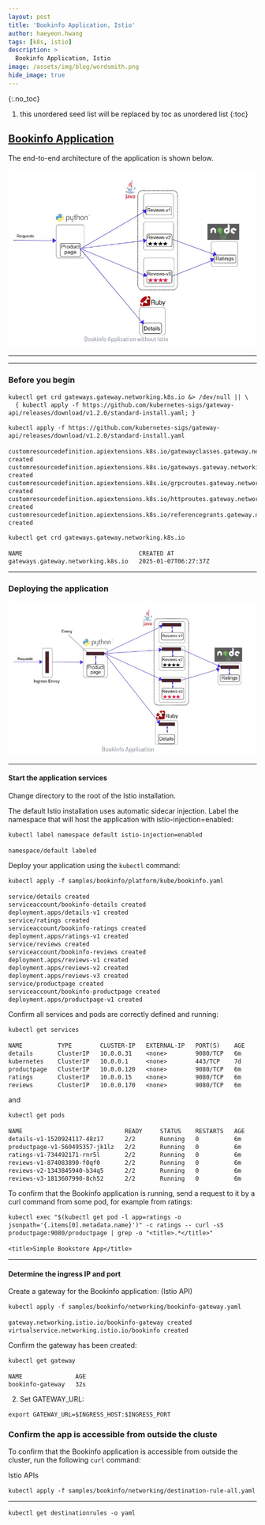 ```yaml
---
layout: post
title: 'Bookinfo Application, Istio' 
author: haeyeon.hwang
tags: [k8s, istio]
description: >
  Bookinfo Application, Istio
image: /assets/img/blog/wordsmith.png
hide_image: true
---
```



{:.no_toc}
1. this unordered seed list will be replaced by toc as unordered list
{:toc}


## [Bookinfo Application](https://istio.io/latest/docs/examples/bookinfo/)

The end-to-end architecture of the application is shown below.


![bookinfo application without istio](/assets/img/blog/bookinfo_without_istio.png)

---
---

### Before you begin

~~~console
kubectl get crd gateways.gateway.networking.k8s.io &> /dev/null || \
  { kubectl apply -f https://github.com/kubernetes-sigs/gateway-api/releases/download/v1.2.0/standard-install.yaml; }
~~~

~~~console
kubectl apply -f https://github.com/kubernetes-sigs/gateway-api/releases/download/v1.2.0/standard-install.yaml

customresourcedefinition.apiextensions.k8s.io/gatewayclasses.gateway.networking.k8s.io created
customresourcedefinition.apiextensions.k8s.io/gateways.gateway.networking.k8s.io created
customresourcedefinition.apiextensions.k8s.io/grpcroutes.gateway.networking.k8s.io created
customresourcedefinition.apiextensions.k8s.io/httproutes.gateway.networking.k8s.io created
customresourcedefinition.apiextensions.k8s.io/referencegrants.gateway.networking.k8s.io created
~~~

~~~console
kubectl get crd gateways.gateway.networking.k8s.io

NAME                                 CREATED AT
gateways.gateway.networking.k8s.io   2025-01-07T06:27:37Z
~~~

---

### Deploying the application

![bookinfo application](/assets/img/blog/bookinfo_with_istio.png)

---

#### Start the application services

Change directory to the root of the Istio installation.

The default Istio installation uses automatic sidecar injection. Label the namespace that will host the application with istio-injection=enabled:

~~~console
kubectl label namespace default istio-injection=enabled

namespace/default labeled
~~~

Deploy your application using the `kubectl` command:

~~~console
kubectl apply -f samples/bookinfo/platform/kube/bookinfo.yaml

service/details created
serviceaccount/bookinfo-details created
deployment.apps/details-v1 created
service/ratings created
serviceaccount/bookinfo-ratings created
deployment.apps/ratings-v1 created
service/reviews created
serviceaccount/bookinfo-reviews created
deployment.apps/reviews-v1 created
deployment.apps/reviews-v2 created
deployment.apps/reviews-v3 created
service/productpage created
serviceaccount/bookinfo-productpage created
deployment.apps/productpage-v1 created
~~~

Confirm all services and pods are correctly defined and running:

~~~console
kubectl get services

NAME          TYPE        CLUSTER-IP   EXTERNAL-IP   PORT(S)    AGE
details       ClusterIP   10.0.0.31    <none>        9080/TCP   6m
kubernetes    ClusterIP   10.0.0.1     <none>        443/TCP    7d
productpage   ClusterIP   10.0.0.120   <none>        9080/TCP   6m
ratings       ClusterIP   10.0.0.15    <none>        9080/TCP   6m
reviews       ClusterIP   10.0.0.170   <none>        9080/TCP   6m
~~~

and

~~~console
kubectl get pods

NAME                             READY     STATUS    RESTARTS   AGE
details-v1-1520924117-48z17      2/2       Running   0          6m
productpage-v1-560495357-jk1lz   2/2       Running   0          6m
ratings-v1-734492171-rnr5l       2/2       Running   0          6m
reviews-v1-874083890-f0qf0       2/2       Running   0          6m
reviews-v2-1343845940-b34q5      2/2       Running   0          6m
reviews-v3-1813607990-8ch52      2/2       Running   0          6m
~~~

To confirm that the Bookinfo application is running, send a request to it by a curl command from some pod, for example from ratings:
~~~console
kubectl exec "$(kubectl get pod -l app=ratings -o jsonpath='{.items[0].metadata.name}')" -c ratings -- curl -sS productpage:9080/productpage | grep -o "<title>.*</title>"

<title>Simple Bookstore App</title>
~~~

---

#### Determine the ingress IP and port

Create a gateway for the Bookinfo application: (Istio API)

~~~console
kubectl apply -f samples/bookinfo/networking/bookinfo-gateway.yaml

gateway.networking.istio.io/bookinfo-gateway created
virtualservice.networking.istio.io/bookinfo created
~~~

Confirm the gateway has been created:

~~~console
kubectl get gateway

NAME               AGE
bookinfo-gateway   32s
~~~

2. Set GATEWAY_URL:

~~~console
export GATEWAY_URL=$INGRESS_HOST:$INGRESS_PORT
~~~

### Confirm the app is accessible from outside the cluste

To confirm that the Bookinfo application is accessible from outside the cluster, run the following `curl` command:

Istio APIs

~~~console
kubectl apply -f samples/bookinfo/networking/destination-rule-all.yaml
~~~

---

~~~console
kubectl get destinationrules -o yaml
~~~